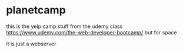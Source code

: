 # planetcamp
this is the yelp camp stuff from the udemy class https://www.udemy.com/the-web-developer-bootcamp/ but for space

it is just a webserver
